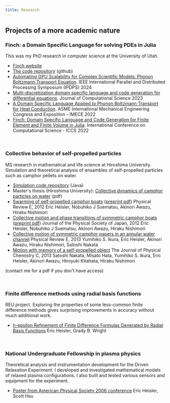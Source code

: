 ```yaml
---
title: Research
---
```


## Projects of a more academic nature

<h3>Finch: a Domain Specific Language for solving PDEs in Julia</h3>
<p>
This was my PhD research in computer science at the University of Utah.
<br>
<ul>
<li> <a href="https://finchdsl.org">Finch website</a></li>
<li> <a href="https://github.com/paralab/Finch">The code repository</a> (github)</li>
<li> <a href="https://doi.org/10.1109/IPDPS57955.2024.00045">Automating GPU Scalability for Complex Scientific Models: Phonon Boltzmann Transport Equation</a>. IEEE International Parallel and Distributed Processing Symposium (IPDPS) 2024</li>
<li> <a href="https://doi.org/10.1016/j.jocs.2023.101981">Multi-discretization domain specific language and code generation for differential equations</a>. Journal of Computational Science 2023</li>
<li> <a href="https://doi.org/10.1115/IMECE2022-95034">A Domain Specific Language Applied to Phonon Boltzmann Transport for Heat Conduction</a>. ASME International Mechanical Engineering Congress and Exposition - IMECE 2022</li>
<li> <a href="https://doi.org/10.1007/978-3-031-08751-6_9">Finch: Domain Specific Language and Code Generation for Finite Element and Finite Volume in Julia</a>. International Conference on Computational Science - ICCS 2022</li>
</ul>
</p>
<br>

<h3>Collective behavior of self-propelled particles</h3>
<p>
MS research in mathematical and life science at Hiroshima University. Simulation and theoretical analysis of ensambles of self-propelled particles such as camphor pellets on water.
<br>
<ul>
<li><a href="https://github.com/ericheisler/CamphorParticleSimulation">Simulation code repository</a> (Java)</li>
<li>Master's thesis (Hiroshima University): <a href="files/msthesis.pdf">Collective dynamics of camphor particles on water</a> (pdf)</li>
<li><a href="https://journals.aps.org/pre/abstract/10.1103/PhysRevE.85.055201">Swarming of self-propelled camphor boats</a> (<a href="https://arxiv.org/pdf/1112.2576.pdf">preprint pdf</a>) Physical Review E, 2012 Eric Heisler, Nobuhiko J Suematsu, Akinori Awazu, Hiraku Nishimori</li>
<li><a href="https://journals.jps.jp/doi/abs/10.1143/JPSJ.81.074605">Collective motion and phase transitions of symmetric camphor boats</a> (<a href="https://arxiv.org/pdf/1111.6741.pdf">preprint pdf</a>) Journal of the Physical Society of Japan, 2012 Eric Heisler, Nobuhiko J Suematsu, Akinori Awazu, Hiraku Nishimori</li>
<li><a href="https://journals.aps.org/pre/abstract/10.1103/PhysRevE.88.012911">Collective motion of symmetric camphor papers in an annular water channel</a> Physical Review E, 2013 Yumihiko S. Ikura, Eric Heisler, Akinori Awazu, Hiraku Nishimori, Satoshi Nakata</li>
<li><a href="https://pubs.acs.org/doi/pdf/10.1021/jp409172m">Motion with memory of a self-propelled object</a> The Journal of Physical Chemistry C, 2013 Satoshi Nakata, Misato  Hata, Yumihiko  S. Ikura, Eric  Heisler, Akinori  Awazu, Hiroyuki  Kitahata, Hiraku  Nishimori</li>
</ul>
(contact me for a pdf if you don't have access)
</p>
<br>

<h3>Finite difference methods using radial basis functions</h3>
<p>
REU project. Exploring the properties of some less-common finite difference methods gives surprising improvements in accuracy without much additional work.
<br>
<ul>
<li><a href="files/h-e_refinement_for_RBFs-paper.pdf">h-epsilon Refinement of Finite Difference Formulas Generated by Radial Basis Functions</a> Eric Heisler, Grady B. Wright</li>
</ul>
</p>
<br>

<h3>National Undergraduate Fellowship in plasma physics</h3>
<p>Theoretical analysis and instrumentation development for the Driven Relaxation Experiment. I developed and investigated mathematical models of relaxed plasma configurations. I also built and tested various sensors and equipment for the experiment.
<br>
<ul>
<li><a href="files/ericsymposiumposter06.png">Poster from American Physical Society 2006 conference</a> Eric Heisler, Scott Hsu</li>
</ul>
</p>